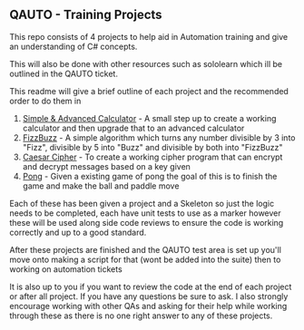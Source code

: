 ## **QAUTO - Training Projects**

This repo consists of 4 projects to help aid in Automation training and give an understanding of C# concepts.

This will also be done with other resources such as sololearn which ill be outlined in the QAUTO ticket.

This readme will give a brief outline of each project and the recommended order to do them in

1. [Simple & Advanced Calculator](https://github.com/LucasBrennanBHF/QAutoTraining/tree/main/Simple%20Calculator) - A small step up to create a working calculator and then upgrade that to an advanced calculator
2. [FizzBuzz](https://github.com/LucasBrennanBHF/QAutoTraining/tree/main/FizzBuzz) - A simple algorithm which turns any number divisible by 3 into "Fizz", divisible by 5 into "Buzz" and divisible by both into "FizzBuzz"
3. [Caesar Cipher](https://github.com/LucasBrennanBHF/QAutoTraining/tree/main/Caesar%20Cipher) - To create a working cipher program that can encrypt and decrypt messages based on a key given
4. [Pong](https://github.com/LucasBrennanBHF/QAutoTraining/tree/main/PongGame) - Given a existing game of pong the goal of this is to finish the game and make the ball and paddle move

Each of these has been given a project and a Skeleton so just the logic needs to be completed, each have unit tests to use as a marker however these will be used along side code reviews to ensure the code is working correctly and up to a good standard.

After these projects are finished and the QAUTO test area is set up you'll move onto making a script for that (wont be added into the suite) then to working on automation tickets

It is also up to you if you want to review the code at the end of each project or after all project. If you have any questions be sure to ask. I also strongly encourage working with other QAs and asking for their help while working through these as there is no one right answer to any of these projects.

